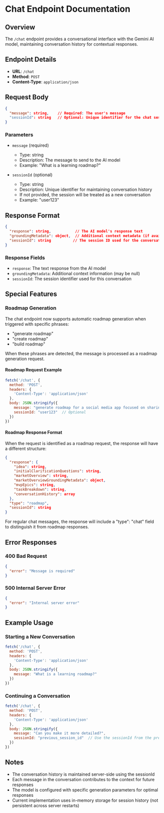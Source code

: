 # Chat Endpoint Documentation

## Overview
The `/chat` endpoint provides a conversational interface with the Gemini AI model, maintaining conversation history for contextual responses.

## Endpoint Details
- **URL**: `/chat`
- **Method**: `POST`
- **Content-Type**: `application/json`

## Request Body

```json
{
  "message": string,    // Required: The user's message
  "sessionId": string   // Optional: Unique identifier for the chat session
}
```

### Parameters
- `message` (required)
  - Type: string
  - Description: The message to send to the AI model
  - Example: "What is a learning roadmap?"

- `sessionId` (optional)
  - Type: string
  - Description: Unique identifier for maintaining conversation history
  - If not provided, the session will be treated as a new conversation
  - Example: "user123"

## Response Format

```json
{
  "response": string,           // The AI model's response text
  "groundingMetadata": object,  // Additional context metadata (if available)
  "sessionId": string          // The session ID used for the conversation
}
```

### Response Fields
- `response`: The text response from the AI model
- `groundingMetadata`: Additional context information (may be null)
- `sessionId`: The session identifier used for this conversation

## Special Features

### Roadmap Generation
The chat endpoint now supports automatic roadmap generation when triggered with specific phrases:
- "generate roadmap"
- "create roadmap"
- "build roadmap"

When these phrases are detected, the message is processed as a roadmap generation request.

#### Roadmap Request Example
```javascript
fetch('/chat', {
  method: 'POST',
  headers: {
    'Content-Type': 'application/json'
  },
  body: JSON.stringify({
    message: "generate roadmap for a social media app focused on sharing recipes",
    sessionId: "user123"  // Optional
  })
})
```

#### Roadmap Response Format
When the request is identified as a roadmap request, the response will have a different structure:

```json
{
  "response": {
    "idea": string,
    "initialClarificationQuestions": string,
    "marketOverview": string,
    "marketOverviewGroundingMetadata": object,
    "mvpEpics": string,
    "taskBreakdown": string,
    "conversationHistory": array
  },
  "type": "roadmap",
  "sessionId": string
}
```

For regular chat messages, the response will include a "type": "chat" field to distinguish it from roadmap responses.

## Error Responses

### 400 Bad Request
```json
{
  "error": "Message is required"
}
```

### 500 Internal Server Error
```json
{
  "error": "Internal server error"
}
```

## Example Usage

### Starting a New Conversation
```javascript
fetch('/chat', {
  method: 'POST',
  headers: {
    'Content-Type': 'application/json'
  },
  body: JSON.stringify({
    message: "What is a learning roadmap?"
  })
})
```

### Continuing a Conversation
```javascript
fetch('/chat', {
  method: 'POST',
  headers: {
    'Content-Type': 'application/json'
  },
  body: JSON.stringify({
    message: "Can you make it more detailed?",
    sessionId: "previous_session_id"  // Use the sessionId from the previous response
  })
})
```

## Notes
- The conversation history is maintained server-side using the sessionId
- Each message in the conversation contributes to the context for future responses
- The model is configured with specific generation parameters for optimal responses
- Current implementation uses in-memory storage for session history (not persistent across server restarts)
